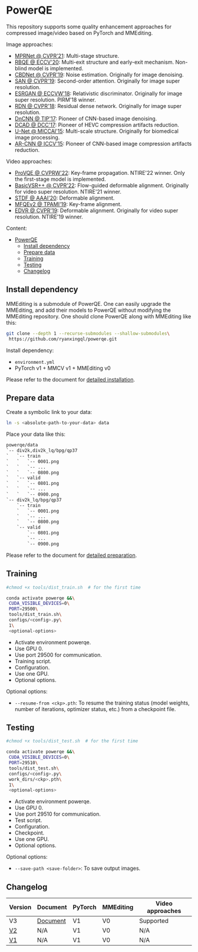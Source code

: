 # PowerQE

This repository supports some quality enhancement approaches for compressed image/video based on PyTorch and MMEditing.

Image approaches:

- [MPRNet @ CVPR'21](https://github.com/swz30/MPRNet): Multi-stage structure.
- [RBQE @ ECCV'20](https://github.com/ryanxingql/rbqe): Multi-exit structure and early-exit mechanism. Non-blind model is implemented.
- [CBDNet @ CVPR'19](https://github.com/GuoShi28/CBDNet): Noise estimation. Originally for image denoising.
- [SAN @ CVPR'19](https://github.com/daitao/SAN): Second-order attention. Originally for image super resolution.
- [ESRGAN @ ECCVW'18](https://github.com/xinntao/ESRGAN): Relativistic discriminator. Originally for image super resolution. PIRM'18 winner.
- [RDN @ CVPR'18](https://github.com/yulunzhang/RDN): Residual dense network. Originally for image super resolution.
- [DnCNN @ TIP'17](https://github.com/cszn/DnCNN): Pioneer of CNN-based image denoising.
- [DCAD @ DCC'17](https://ieeexplore.ieee.org/abstract/document/7923714): Pioneer of HEVC compression artifacts reduction.
- [U-Net @ MICCAI'15](https://arxiv.org/abs/1505.04597): Multi-scale structure. Originally for biomedical image processing.
- [AR-CNN @ ICCV'15](https://arxiv.org/abs/1504.06993): Pioneer of CNN-based image compression artifacts reduction.

Video approaches:

- [ProVQE @ CVPRW'22](https://github.com/ryanxingql/winner-ntire22-vqe): Key-frame propagation. NTIRE'22 winner. Only the first-stage model is implemented.
- [BasicVSR++ @ CVPR'22](https://github.com/ckkelvinchan/BasicVSR_PlusPlus): Flow-guided deformable alignment. Originally for video super resolution. NTIRE'21 winner.
- [STDF @ AAAI'20](https://github.com/ryanxingql/stdf-pytorch): Deformable alignment.
- [MFQEv2 @ TPAMI'19](https://github.com/ryanxingql/mfqev2.0): Key-frame alignment.
- [EDVR @ CVPR'19](https://github.com/xinntao/EDVR): Deformable alignment. Originally for video super resolution. NTIRE'19 winner.

Content:

- [PowerQE](#powerqe)
  - [Install dependency](#install-dependency)
  - [Prepare data](#prepare-data)
  - [Training](#training)
  - [Testing](#testing)
  - [Changelog](#changelog)

## Install dependency

MMEditing is a submodule of PowerQE. One can easily upgrade the MMEditing, and add their models to PowerQE without modifying the MMEditing repository. One should clone PowerQE along with MMEditing like this:

```bash
git clone --depth 1 --recurse-submodules --shallow-submodules\
 https://github.com/ryanxingql/powerqe.git
```

Install dependency:

- `environment.yml`
- PyTorch v1 + MMCV v1 + MMEditing v0

Please refer to the document for [detailed installation](docs/v3.md#install-dependency).

## Prepare data

Create a symbolic link to your data:

```bash
ln -s <absolute-path-to-your-data> data
```

Place your data like this:

```txt
powerqe/data
`-- div2k,div2k_lq/bpg/qp37
`   `-- train
`   `   `-- 0001.png
`   `   `-- ...
`   `   `-- 0800.png
`   `-- valid
`   `   `-- 0801.png
`   `   `-- ...
`   `   `-- 0900.png
`-- div2k_lq/bpg/qp37
    `-- train
    `   `-- 0001.png
    `   `-- ...
    `   `-- 0800.png
    `-- valid
        `-- 0801.png
        `-- ...
        `-- 0900.png
```

Please refer to the document for [detailed preparation](docs/v3.md#prepare-data).

## Training

```bash
#chmod +x tools/dist_train.sh  # for the first time

conda activate powerqe &&\
 CUDA_VISIBLE_DEVICES=0\
 PORT=29500\
 tools/dist_train.sh\
 configs/<config>.py\
 1\
 <optional-options>
```

- Activate environment powerqe.
- Use GPU 0.
- Use port 29500 for communication.
- Training script.
- Configuration.
- Use one GPU.
- Optional options.

Optional options:

- `--resume-from <ckp>.pth`: To resume the training status (model weights, number of iterations, optimizer status, etc.) from a checkpoint file.

## Testing

```bash
#chmod +x tools/dist_test.sh  # for the first time

conda activate powerqe &&\
 CUDA_VISIBLE_DEVICES=0\
 PORT=29510\
 tools/dist_test.sh\
 configs/<config>.py\
 work_dirs/<ckp>.pth\
 1\
 <optional-options>
```

- Activate environment powerqe.
- Use GPU 0.
- Use port 29510 for communication.
- Test script.
- Configuration.
- Checkpoint.
- Use one GPU.
- Optional options.

Optional options:

- `--save-path <save-folder>`: To save output images.

## Changelog

| Version                                                       | Document               | PyTorch | MMEditing | Video approaches |
| ------------------------------------------------------------- | ---------------------- | ------- | --------- | ---------------- |
| V3                                                            | [Document](docs/v3.md) | V1      | V0        | Supported        |
| [V2](https://github.com/ryanxingql/powerqe/releases/tag/v2.0) | N/A                    | V1      | V0        | N/A              |
| [V1](https://github.com/ryanxingql/powerqe/releases/tag/v1.0) | N/A                    | V1      | V0        | N/A              |

